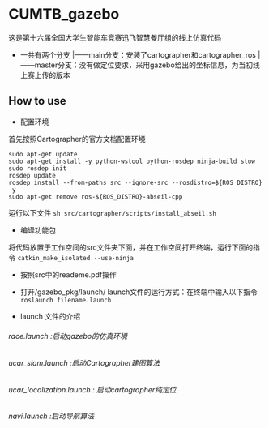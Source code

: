 # CUMTB_gazebo
这是第十六届全国大学生智能车竞赛迅飞智慧餐厅组的线上仿真代码

- 一共有两个分支
|——main分支：安装了cartographer和cartographer_ros
|——master分支：没有做定位要求，采用gazebo给出的坐标信息，为当初线上赛上传的版本

## How to use
* 配置环境 

首先按照Cartographer的官方文档配置环境
```
sudo apt-get update
sudo apt-get install -y python-wstool python-rosdep ninja-build stow
sudo rosdep init
rosdep update
rosdep install --from-paths src --ignore-src --rosdistro=${ROS_DISTRO} -y
sudo apt-get remove ros-${ROS_DISTRO}-abseil-cpp
```
运行以下文件
`sh src/cartographer/scripts/install_abseil.sh`

* 编译功能包

将代码放置于工作空间的src文件夹下面，并在工作空间打开终端，运行下面的指令
`catkin_make_isolated --use-ninja`

* 按照src中的reademe.pdf操作

* 打开/gazebo_pkg/launch/
launch文件的运行方式：在终端中输入以下指令
`roslaunch filename.launch`

* launch 文件的介绍
###### race.launch :启动gazebo的仿真环境
###### ucar_slam.launch :启动Cartographer建图算法
###### ucar_localization.launch : 启动cartographer纯定位
###### navi.launch :启动导航算法